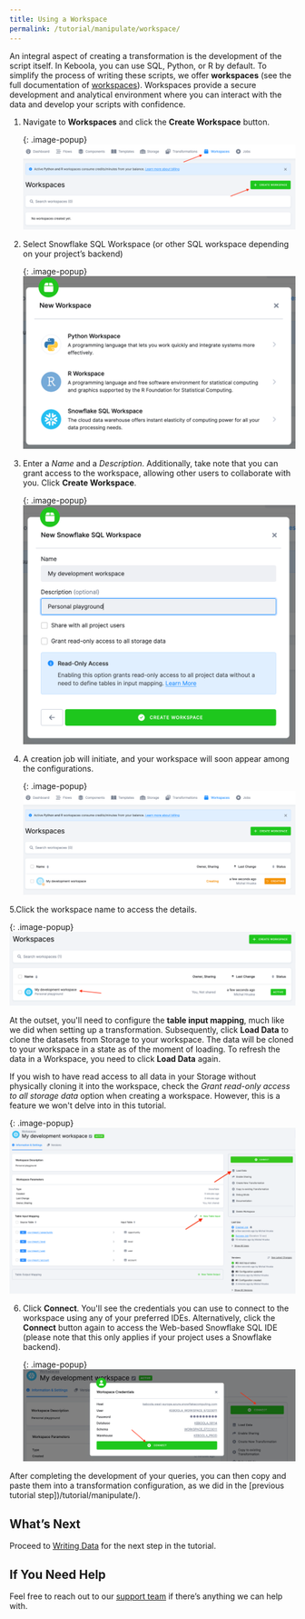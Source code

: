 ```yaml
---
title: Using a Workspace
permalink: /tutorial/manipulate/workspace/
---
```


An integral aspect of creating a transformation is the development of the script itself. 
In Keboola, you can use SQL, Python, or R by default. To simplify the process of writing these scripts, 
we offer **workspaces** (see the full documentation of [workspaces](/transformations/workspace/)). 
Workspaces provide a secure development and analytical environment 
where you can interact with the data and develop your scripts with confidence.

1. Navigate to **Workspaces** and click the **Create Workspace** button.

   {: .image-popup}
   ![Create Workspace](/tutorial/manipulate/workspaces1.png)

2. Select Snowflake SQL Workspace (or other SQL workspace depending on your project’s backend)

   {: .image-popup}
   ![Select a Workspace](/tutorial/manipulate/workspaces2.png)

3. Enter a *Name* and a *Description*. Additionally, take note that you can grant access to the workspace, allowing other users to collaborate with you.
Click **Create Workspace**.

   {: .image-popup}
   ![Name the Workspace](/tutorial/manipulate/workspaces3.png)

4. A creation job will initiate, and your workspace will soon appear among the configurations.

   {: .image-popup}
   ![Creating Job](/tutorial/manipulate/workspaces4.png)

5.Click the workspace name to access the details.

   {: .image-popup}
   ![Access Details of the Job](/tutorial/manipulate/workspaces5.png)

   At the outset, you'll need to configure the **table input mapping**, much like we did when setting up a transformation. 
   Subsequently, click **Load Data** to clone the datasets from Storage to your workspace. The data will be cloned to your workspace 
   in a state as of the moment of loading. To refresh the data in a Workspace, you need to click **Load Data** again. 
   
   If you wish to have read access to all data in your Storage without physically cloning it into the workspace, 
   check the *Grant read-only access to all storage data* option when creating a workspace. However, this is a feature we won't delve into in this tutorial.

   {: .image-popup}
   ![Set Input Mapping](/tutorial/manipulate/workspaces6.png)

6. Click **Connect**. You'll see the credentials you can use to connect to the workspace using any of your preferred IDEs. Alternatively,
click the **Connect** button again to access the Web-based Snowflake SQL IDE (please note that this only applies if your project uses a Snowflake backend).

   {: .image-popup}
   ![Connect](/tutorial/manipulate/workspaces7.png)


After completing the development of your queries, you can then copy and paste them into a transformation configuration, 
as we did in the [previous tutorial step])/tutorial/manipulate/).

## What’s Next
Proceed to [Writing Data](/tutorial/write/) for the next step in the tutorial.

## If You Need Help
Feel free to reach out to our [support team](support@keboola.com) if there’s anything we can help with.

